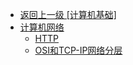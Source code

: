 - [返回上一级 [计算机基础]](计算机基础/)
- [计算机网络](计算机基础/计算机网络/)
  - [HTTP](计算机基础/计算机网络/HTTP.md)
  - [OSI和TCP-IP网络分层](计算机基础/计算机网络/OSI和TCP-IP网络分层.md)
